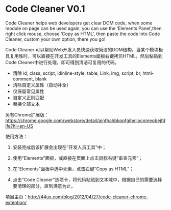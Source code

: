 Code Cleaner V0.1
============

Code Cleaner helps web developers get clear DOM code, when some module on page can be used again, you can use the ‘Elements Panel’,then right click mouse, choose ‘Copy as HTML’, then paste the code into Code Cleaner, custom your own option, there you go!

Code Cleaner 可以帮助Web开发人员快速获取简洁的DOM结构，当某个模块极具复用性时，可以直接在开发工具的Elements面板右键拷贝HTML，然后粘贴到Code Cleaner中进行处理，即可得到清洁可复用的代码。

* 清除 id, class, script, idinline-style, table, Link, img, script, br, html-comment, blank
* 清除自定义属性（自动补全）
* 仅保留常见属性
* 自定义正则匹配
* 替换全部文本

另有Chrome扩展版：https://chrome.google.com/webstore/detail/ajnfhahbkopfgiheliocnmeobejfdlfe?hl=en-US

使用方法：

1. 安装完成后该扩展会出现在“开发人员工具”中；

2. 使用“Elements”面板，或直接在页面上点击鼠标右键“审查元素”；

3. 在“Elements”面板中选中元素，点击右键“Copy as HTML”；

4. 点击“Code Cleaner”选项卡，将代码粘贴到文本域中，根据自己的需要选择要清理的部分，直到满意为止。

项目主页：http://44ux.com/blog/2012/04/27/code-cleaner-chrome-extention/

